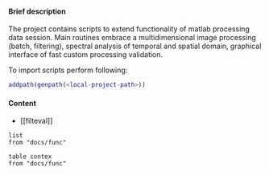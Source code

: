 #### Brief description 
The project contains scripts to extend functionality of matlab processing data session. Main routines embrace a multidimensional image processing (batch, filtering), spectral analysis of temporal and spatial domain, graphical interface of fast custom processing validation.

To import scripts perform following:
```matlab
addpath(genpath(<local-project-path>))
```


#### Content
- [[filteval]]


```dataview
list 
from "docs/func"

```

```dataview
table contex
from "docs/func"
```
